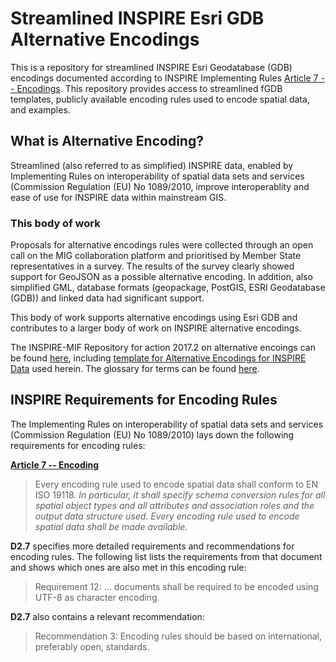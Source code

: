 # Streamlined INSPIRE Esri GDB Alternative Encodings
This is a repository for streamlined INSPIRE Esri Geodatabase (GDB) encodings documented according to INSPIRE Implementing Rules [Article 7 -- Encodings](#art7). This repository provides access to streamlined fGDB templates, publicly available encoding rules used to encode spatial data, and examples.

## What is Alternative Encoding?
Streamlined (also referred to as simplified) INSPIRE data, enabled by Implementing Rules on interoperability of spatial data sets and services (Commission Regulation (EU) No 1089/2010, improve interoperablity and ease of use for INSPIRE data within mainstream GIS.

### This body of work
Proposals for alternative encodings rules were collected through an open call on the MIG collaboration platform and prioritised by Member State representatives in a survey. The results of the survey clearly showed support for GeoJSON as a possible alternative encoding. In addition, also simplified GML, database formats (geopackage, PostGIS, ESRI Geodatabase (GDB)) and linked data had significant support.

This body of work supports alternative encodings using Esri GDB and contributes to a larger body of work on INSPIRE alternative encodings.

The INSPIRE-MIF Repository for action 2017.2 on alternative encoings can be found [here](https://github.com/INSPIRE-MIF/2017.2), including [template for Alternative Encodings for INSPIRE Data](https://github.com/INSPIRE-MIF/2017.2/blob/master/template/template.md) used herein. The glossary for terms can be found [here](https://github.com/INSPIRE-MIF/2017.2/blob/master/glossary.md).

## INSPIRE Requirements for Encoding Rules
The Implementing Rules on interoperability of spatial data sets and services (Commission Regulation (EU) No 1089/2010) lays down the following requirements for encoding rules:

[**Article 7 -- Encoding**](#art7)
> Every encoding rule used to encode spatial data shall conform to EN ISO 19118. *In particular, it shall specify schema conversion rules for all spatial object types and all attributes and association roles and the output data structure used.
> Every encoding rule used to encode spatial data shall be made available.*

**D2.7** specifies more detailed requirements and recommendations for encoding rules. The following list lists the requirements from that document and shows which ones are also met in this encoding rule:
> Requirement 12: ... documents shall be required to be encoded using UTF-8 as character encoding.

**D2.7** also contains a relevant recommendation:
> Recommendation 3: Encoding rules should be based on international, preferably open, standards.
